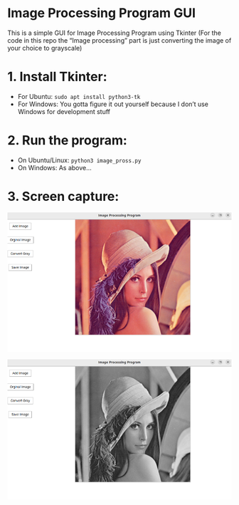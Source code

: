 # Image Processing Program GUI

This is a simple GUI for Image Processing Program using Tkinter (For the code in this repo the “Image processing” part is just converting the image of your choice to grayscale)

 

# 1. Install Tkinter:

- For Ubuntu: `sudo apt install python3-tk`
- For Windows: You gotta figure it out yourself because I don’t use Windows for development stuff

# 2. Run the program:

- On Ubuntu/Linux: `python3 image_pross.py`
- On Windows: As above…

# 3. Screen capture:

![Untitled](./readme_image/Untitled.png)

![Untitled](./readme_image/Untitled1.png)